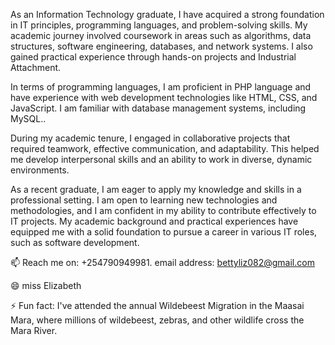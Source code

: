 As an Information Technology graduate, I have acquired a strong foundation in IT principles, programming languages, and problem-solving skills. My academic journey involved coursework in areas such as algorithms, data structures, software engineering, databases, and network systems. I also gained practical experience through hands-on projects and Industrial Attachment.

In terms of programming languages, I am proficient in PHP language and have experience with web development technologies like HTML, CSS, and JavaScript. I am familiar with database management systems, including MySQL..

During my academic tenure, I engaged in collaborative projects that required teamwork, effective communication, and adaptability. This helped me develop interpersonal skills and an ability to work in diverse, dynamic environments.

As a recent graduate, I am eager to apply my knowledge and skills in a professional setting. I am open to learning new technologies and methodologies, and I am confident in my ability to contribute effectively to IT projects. My academic background and practical experiences have equipped me with a solid foundation to pursue a career in various IT roles, such as software development.

📫 Reach me on: +254790949981.
email address:  bettyliz082@gmail.com

😄 miss Elizabeth

⚡ Fun fact: I've attended the annual Wildebeest Migration in the Maasai Mara, where millions of wildebeest, zebras, and other wildlife cross the Mara River.
